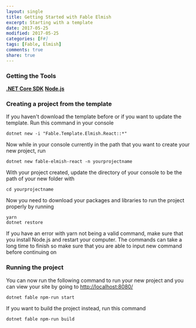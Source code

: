 ```yaml
---
layout: single
title: Getting Started with Fable Elmish
excerpt: Starting with a template
date: 2017-05-25
modified: 2017-05-25
categories: [F#]
tags: [Fable, Elmish]
comments: true
share: true
---
```


### Getting the Tools

[__.NET Core SDK__][microsoft-sdk-core]
[__Node.js__][node]

### Creating a project from the template

If you haven't download the template before or if you want to update the template. Run this command in your console

```
dotnet new -i "Fable.Template.Elmish.React::*"
```

Now while in your console currently in the path that you want to create your new project, run

```
dotnet new fable-elmish-react -n yourprojectname
```

With your project created, update the directory of your console to be the path of your new folder with

```
cd yourprojectname
```

Now you need to download your packages and libraries to run the project properly by running

```
yarn
dotnet restore
```
If you have an error with yarn not being a valid command, make sure that you install Node.js and restart your computer.
The commands can take a long time to finish so make sure that you are able to input new command before continuing on 

### Running the project

You can now run the following command to run your new project and you can view your site by going to [http://localhost:8080/](http://localhost:8080/)

```
dotnet fable npm-run start
```

If you want to build the project instead, run this command

```
dotnet fable npm-run build
```


[microsoft-sdk-core]: https://www.microsoft.com/net/download/core
[node]: https://nodejs.org/en/